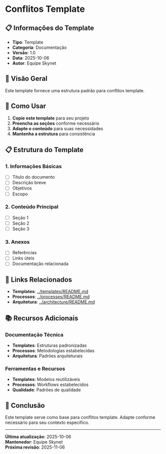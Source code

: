 # Conflitos Template

## 📋 **Informações do Template**
- **Tipo**: Template
- **Categoria**: Documentação
- **Versão**: 1.0
- **Data**: 2025-10-06
- **Autor**: Equipe Skynet

## 🎯 **Visão Geral**

Este template fornece uma estrutura padrão para conflitos template.

## 📝 **Como Usar**

1. **Copie este template** para seu projeto
2. **Preencha as seções** conforme necessário
3. **Adapte o conteúdo** para suas necessidades
4. **Mantenha a estrutura** para consistência

## 📋 **Estrutura do Template**

### **1. Informações Básicas**
- [ ] Título do documento
- [ ] Descrição breve
- [ ] Objetivos
- [ ] Escopo

### **2. Conteúdo Principal**
- [ ] Seção 1
- [ ] Seção 2
- [ ] Seção 3

### **3. Anexos**
- [ ] Referências
- [ ] Links úteis
- [ ] Documentação relacionada

## 🔗 **Links Relacionados**

- **Templates**: [../templates/README.md](../templates/README.md)
- **Processos**: [../processes/README.md](../processes/README.md)
- **Arquitetura**: [../architecture/README.md](../architecture/README.md)

## 📚 **Recursos Adicionais**

### **Documentação Técnica**
- **Templates**: Estruturas padronizadas
- **Processos**: Metodologias estabelecidas
- **Arquitetura**: Padrões arquiteturais

### **Ferramentas e Recursos**
- **Templates**: Modelos reutilizáveis
- **Processos**: Workflows estabelecidos
- **Qualidade**: Padrões de qualidade

## 🎯 **Conclusão**

Este template serve como base para conflitos template. Adapte conforme necessário para seu contexto específico.

---

**Última atualização**: 2025-10-06  
**Mantenedor**: Equipe Skynet  
**Próxima revisão**: 2025-11-06
